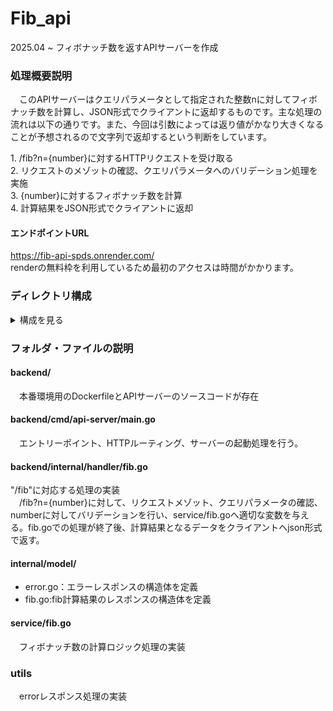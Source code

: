 # Fib_api
2025.04 ~ フィボナッチ数を返すAPIサーバーを作成

### 処理概要説明
　このAPIサーバーはクエリパラメータとして指定された整数nに対してフィボナッチ数を計算し、JSON形式でクライアントに返却するものです。主な処理の流れは以下の通りです。また、今回は引数によっては返り値がかなり大きくなることが予想されるので文字列で返却するという判断をしています。

1\. /fib?n={number}に対するHTTPリクエストを受け取る  
2\. リクエストのメゾットの確認、クエリパラメータへのバリデーション処理を実施  
3\. {number}に対するフィボナッチ数を計算  
4\. 計算結果をJSON形式でクライアントに返却  


#### エンドポイントURL
https://fib-api-spds.onrender.com/  
renderの無料枠を利用しているため最初のアクセスは時間がかかります。


### ディレクトリ構成
<details><summary>構成を見る</summary>
<pre>
.
├── backend
│   ├── cmd
│   │   └── api-server
│   │       └── main.go
│   ├── Dockerfile             本番環境用
│   ├── go.mod
│   └── internal
│       ├── handler
│       │   ├── fib_test.go    テストコード
│       │   └── fib.go
│       ├── model
│       │   ├── error.go
│       │   └── fib.go
│       ├── service
│       │   ├── fib_test.go　　テストコード
│       │   └── fib.go
│       └── utils
│           └── error.go
├── docker-compose.yml         開発環境用
├── Dockerfile　　　　　　　　　　開発環境用
└── README.md
</pre>
</details>

### フォルダ・ファイルの説明

#### backend/
　本番環境用のDockerfileとAPIサーバーのソースコードが存在

#### backend/cmd/api-server/main.go
　エントリーポイント、HTTPルーティング、サーバーの起動処理を行う。

#### backend/internal/handler/fib.go
"/fib"に対応する処理の実装  
　/fib?n={number}に対して、リクエストメゾット、クエリパラメータの確認、numberに対してバリデーションを行い、service/fib.goへ適切な変数を与える。fib.goでの処理が終了後、計算結果となるデータをクライアントへjson形式で返す。　　　　　　　　　　　　　　　　　　　　　　　　　

#### internal/model/
- error.go：エラーレスポンスの構造体を定義
- fib.go:fib計算結果のレスポンスの構造体を定義

#### service/fib.go
　フィボナッチ数の計算ロジック処理の実装

### utils
　errorレスポンス処理の実装
